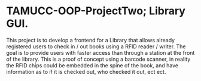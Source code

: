 # TAMUCC-OOP-ProjectTwo; Library GUI.

This project is to develop a frontend for a Library that allows already registered users to check in / out books using a RFID reader / writer.
The goal is to provide users with faster access than through a station at the front of the library.
This is a proof of concept using a barcode scanner, in reality the RFID chips could be embedded in the spine of the book, and have information as to if it is checked out, who checked it out, ect ect.

